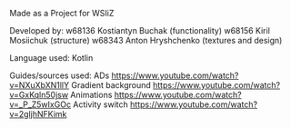 Made as a Project for WSIiZ 

Developed by:
w68136 Kostiantyn Buchak (functionality)
w68156 Kiril Mosiichuk (structure)
w68343 Anton Hryshchenko (textures and design)


Language used: Kotlin

Guides/sources used: 
 ADs https://www.youtube.com/watch?v=NXuXbXN1llY
 Gradient background https://www.youtube.com/watch?v=GxKqln50jsw
 Animations https://www.youtube.com/watch?v=_P_Z5wIxGOc
 Activity switch https://www.youtube.com/watch?v=2gljhNFKimk
